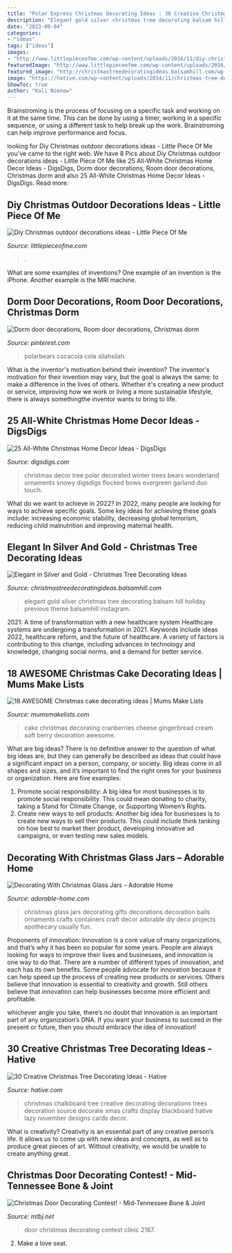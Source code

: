 ```yaml
---
title: "Polar Express Christmas Decorating Ideas : 30 Creative Christmas Tree Decorating Ideas"
description: "Elegant gold silver christmas tree decorating balsam hill holiday previous theme balsamhill instagram"
date: "2023-09-04"
categories:
- "ideas"
tags: ["ideas"]
images:
- "http://www.littlepieceofme.com/wp-content/uploads/2016/11/diy-christmas-decorations-outdoor--600x800.jpg"
featuredImage: "http://www.littlepieceofme.com/wp-content/uploads/2016/11/diy-christmas-decorations-outdoor--600x800.jpg"
featured_image: "http://christmastreedecoratingideas.balsamhill.com/wp-content/uploads/2017/01/ClaraEnriquez05-740x1024.jpg"
image: "https://hative.com/wp-content/uploads/2014/11/christmas-tree-decorating-ideas/8-christmas-tree-decorating-ideas.jpg"
ShowToc: true
author: "Kali Nienow"
---
```



Brainstroming is the process of focusing on a specific task and working on it at the same time. This can be done by using a timer, working in a specific sequence, or using a different task to help break up the work. Brainstroming can help improve performance and focus.

	

		
looking for Diy Christmas outdoor decorations ideas - Little Piece Of Me you've came to the right web. We have 8 Pics about Diy Christmas outdoor decorations ideas - Little Piece Of Me like 25 All-White Christmas Home Decor Ideas - DigsDigs, Dorm door decorations, Room door decorations, Christmas dorm and also 25 All-White Christmas Home Decor Ideas - DigsDigs. Read more:
		
    
## Diy Christmas Outdoor Decorations Ideas - Little Piece Of Me

<img loading=lazy src="http://www.littlepieceofme.com/wp-content/uploads/2016/11/diy-christmas-decorations-outdoor--600x800.jpg" onerror="this.onerror=null;this.src='https://tse3.mm.bing.net/th?id=OIP.Pg7Z72i7m6QAuvLyQGVOOgHaJ4&amp;pid=15.1';" alt="Diy Christmas outdoor decorations ideas - Little Piece Of Me">

_Source: littlepieceofme.com_

>. 

	

What are some examples of inventions?
One example of an invention is the iPhone. Another example is the MRI machine.

    
## Dorm Door Decorations, Room Door Decorations, Christmas Dorm

<img loading=lazy src="https://i.pinimg.com/originals/e0/56/2c/e0562c441c303013a51233bd2fe7ae74.jpg" onerror="this.onerror=null;this.src='https://tse4.mm.bing.net/th?id=OIP.5wXzLfhoZ-YHYvej4sknOwHaNG&amp;pid=15.1';" alt="Dorm door decorations, Room door decorations, Christmas dorm">

_Source: pinterest.com_

>polarbears cocacola cola silahsilah. 

	

What is the inventor's motivation behind their invention?
The inventor's motivation for their invention may vary, but the goal is always the same: to make a difference in the lives of others. Whether it's creating a new product or service, improving how we work or living a more sustainable lifestyle, there is always somethingthe inventor wants to bring to life.

    
## 25 All-White Christmas Home Decor Ideas - DigsDigs

<img loading=lazy src="https://www.digsdigs.com/photos/2018/12/08-a-kids-Christmas-tree-decorated-with-polar-bears-white-snowy-ornaments-lights-and-even-penguins-is-a-whimsy-idea.jpg" onerror="this.onerror=null;this.src='https://tse3.mm.bing.net/th?id=OIP.THgFteg6q5aUunOo7jIxoQHaMO&amp;pid=15.1';" alt="25 All-White Christmas Home Decor Ideas - DigsDigs">

_Source: digsdigs.com_

>christmas decor tree polar decorated winter trees bears wonderland ornaments snowy digsdigs flocked bows evergreen garland duo touch. 

	

What do we want to achieve in 2022?
In 2022, many people are looking for ways to achieve specific goals. Some key ideas for achieving these goals include: increasing economic stability, decreasing global terrorism, reducing child malnutrition and improving maternal health.

    
## Elegant In Silver And Gold - Christmas Tree Decorating Ideas

<img loading=lazy src="http://christmastreedecoratingideas.balsamhill.com/wp-content/uploads/2017/01/ClaraEnriquez05-740x1024.jpg" onerror="this.onerror=null;this.src='https://tse3.mm.bing.net/th?id=OIP.fTs7HTx1kk07TtJTwhC6SwHaKP&amp;pid=15.1';" alt="Elegant in Silver and Gold - Christmas Tree Decorating Ideas">

_Source: christmastreedecoratingideas.balsamhill.com_

>elegant gold silver christmas tree decorating balsam hill holiday previous theme balsamhill instagram. 

	

2021: A time of transformation with a new healthcare system
Healthcare systems are undergoing a transformation in 2021. Keywords include ideas 2022, healthcare reform, and the future of healthcare. A variety of factors is contributing to this change, including advances in technology and knowledge, changing social norms, and a demand for better service.

    
## 18 AWESOME Christmas Cake Decorating Ideas | Mums Make Lists

<img loading=lazy src="https://www.mumsmakelists.com/wp-content/uploads/2018/11/Cream-cheese-fresh-berry-Christmas-cake.jpg" onerror="this.onerror=null;this.src='https://tse4.mm.bing.net/th?id=OIP.OR0qoc4jloO1-jWpvo8bOwHaLG&amp;pid=15.1';" alt="18 AWESOME Christmas cake decorating ideas | Mums Make Lists">

_Source: mumsmakelists.com_

>cake christmas decorating cranberries cheese gingerbread cream soft berry decoration awesome. 

	

What are big ideas?
There is no definitive answer to the question of what big ideas are, but they can generally be described as ideas that could have a significant impact on a person, company, or society. Big ideas come in all shapes and sizes, and it’s important to find the right ones for your business or organization. Here are five examples: 
1. Promote social responsibility: A big idea for most businesses is to promote social responsibility. This could mean donating to charity, taking a Stand for Climate Change, or Supporting Women’s Rights. 
2. Create new ways to sell products: Another big idea for businesses is to create new ways to sell their products. This could include think tanking on how best to market their product, developing innovative ad campaigns, or even testing new sales models. 

    
## Decorating With Christmas Glass Jars – Adorable Home

<img loading=lazy src="http://adorable-home.com/wp-content/gallery/decorating-with-christmas-glass-jars/decorating-with-christmas-glass-jars-1.jpg" onerror="this.onerror=null;this.src='https://tse3.mm.bing.net/th?id=OIP.ShaDZ5z9NtRByuvX-023DQHaLH&amp;pid=15.1';" alt="Decorating With Christmas Glass Jars – Adorable Home">

_Source: adorable-home.com_

>christmas glass jars decorating gifts decorations decoration balls ornaments crafts containers craft decor adorable diy deco projects apothecary usually fun. 

	

Proponents of innovation:
Innovation is a core value of many organizations, and that’s why it has been so popular for some years. People are always looking for ways to improve their lives and businesses, and innovation is one way to do that. There are a number of different types of innovation, and each has its own benefits.
Some people advocate for innovation because it can help speed up the process of creating new products or services. Others believe that innovation is essential to creativity and growth. Still others believe that innovation can help businesses become more efficient and profitable.

 whichever angle you take, there’s no doubt that innovation is an important part of any organization’s DNA. If you want your business to succeed in the present or future, then you should embrace the idea of innovation!

    
## 30 Creative Christmas Tree Decorating Ideas - Hative

<img loading=lazy src="https://hative.com/wp-content/uploads/2014/11/christmas-tree-decorating-ideas/8-christmas-tree-decorating-ideas.jpg" onerror="this.onerror=null;this.src='https://tse3.mm.bing.net/th?id=OIP.DJyddarzfD-Jmx1_P1EIXgHaJ4&amp;pid=15.1';" alt="30 Creative Christmas Tree Decorating Ideas - Hative">

_Source: hative.com_

>christmas chalkboard tree creative decorating decorations trees decoration source decorate xmas crafts display blackboard hative lazy november designs cards decor. 

	

What is creativity?
Creativity is an essential part of any creative person’s life. It allows us to come up with new ideas and concepts, as well as to produce great pieces of art. Without creativity, we would be unable to create anything great.

    
## Christmas Door Decorating Contest! - Mid-Tennessee Bone &amp; Joint

<img loading=lazy src="https://mtbj.net/wp-content/uploads/2017/12/IMG_2167-225x300.jpg" onerror="this.onerror=null;this.src='https://tse1.mm.bing.net/th?id=OIP.Tmg_J7uPhmFFLkKnnd8K7wAAAA&amp;pid=15.1';" alt="Christmas Door Decorating Contest! - Mid-Tennessee Bone &amp; Joint">

_Source: mtbj.net_

>door christmas decorating contest clinic 2167. 

	

2. Make a love seat.


